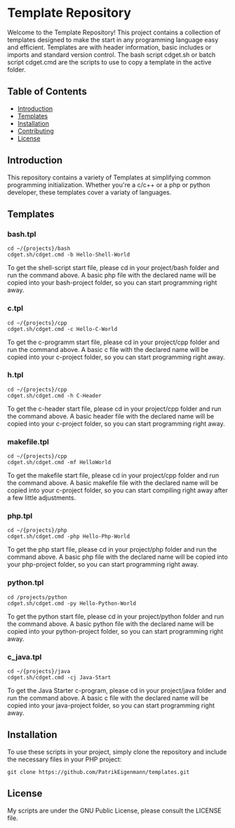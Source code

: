 # Template Repository

Welcome to the Template Repository! This project contains a collection of templates designed to make
the start in any programming language easy and efficient. Templates are with header information, basic
includes or imports and standard version control. The bash script cdget.sh or batch script cdget.cmd are
the scripts to use to copy a template in the active folder.

## Table of Contents
- [Introduction](#Introduction)
- [Templates](#Templates)
- [Installation](#Installation)
- [Contributing](#Contributing)
- [License](#License)

## Introduction

This repository contains a variety of Templates at simplifying common programming initialization. Whether
you're a c/c++ or a php or python developer, these templates cover a variaty of languages.

## Templates

### bash.tpl

```
cd ~/{projects}/bash
cdget.sh/cdget.cmd -b Hello-Shell-World
```
To get the shell-script start file, please cd in your project/bash folder and run the command above.
A basic php file with the declared name will be copied into your bash-project folder, so you can start
programming right away.

### c.tpl

```
cd ~/{projects}/cpp
cdget.sh/cdget.cmd -c Hello-C-World
```
To get the c-programm start file, please cd in your project/cpp folder and run the command above.
A basic c file with the declared name will be copied into your c-project folder, so you can start
programming right away.

### h.tpl

```
cd ~/{projects}/cpp
cdget.sh/cdget.cmd -h C-Header
```
To get the c-header start file, please cd in your project/cpp folder and run the command above.
A basic header file with the declared name will be copied into your c-project folder, so you can start
programming right away.

### makefile.tpl

```
cd ~/{projects}/cpp
cdget.sh/cdget.cmd -mf HelloWorld
```
To get the makefile start file, please cd in your project/cpp folder and run the command above.
A basic makefile file with the declared name will be copied into your c-project folder, so you can start
compiling right away after a few little adjustments.

### php.tpl

```
cd ~/{projects}/php
cdget.sh/cdget.cmd -php Hello-Php-World
```
To get the php start file, please cd in your project/php folder and run the command above. A basic
php file with the declared name will be copied into your php-project folder, so you can start
programming right away.

### python.tpl

```
cd /projects/python
cdget.sh/cdget.cmd -py Hello-Python-World
```
To get the python start file, please cd in your project/python folder and run the command above. A basic
python file with the declared name will be copied into your python-project folder, so you can start
programming right away.

### c_java.tpl

```
cd ~/{projects}/java
cdget.sh/cdget.cmd -cj Java-Start
```
To get the Java Starter c-program, please cd in your project/java folder and run the command above.
A basic c file with the declared name will be copied into your java-project folder, so you can start
programming right away.

## Installation

To use these scripts in your project, simply clone the repository and include the necessary files in your PHP project:

```
git clone https://github.com/PatrikEigenmann/templates.git
```

## License
My scripts are under the GNU Public License, please consult the LICENSE file.